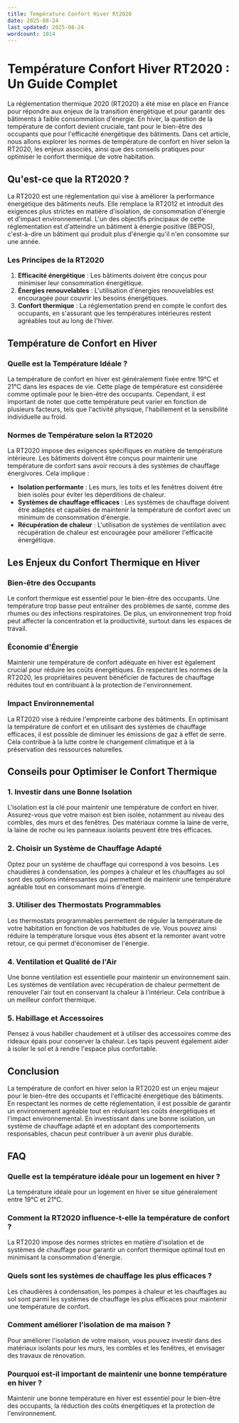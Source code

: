 ```yaml
---
title: Température Confort Hiver Rt2020
date: 2025-08-24
last_updated: 2025-08-24
wordcount: 1014
---
```


# Température Confort Hiver RT2020 : Un Guide Complet

La réglementation thermique 2020 (RT2020) a été mise en place en France pour répondre aux enjeux de la transition énergétique et pour garantir des bâtiments à faible consommation d'énergie. En hiver, la question de la température de confort devient cruciale, tant pour le bien-être des occupants que pour l'efficacité énergétique des bâtiments. Dans cet article, nous allons explorer les normes de température de confort en hiver selon la RT2020, les enjeux associés, ainsi que des conseils pratiques pour optimiser le confort thermique de votre habitation.

## Qu'est-ce que la RT2020 ?

La RT2020 est une réglementation qui vise à améliorer la performance énergétique des bâtiments neufs. Elle remplace la RT2012 et introduit des exigences plus strictes en matière d'isolation, de consommation d'énergie et d'impact environnemental. L'un des objectifs principaux de cette réglementation est d'atteindre un bâtiment à énergie positive (BEPOS), c'est-à-dire un bâtiment qui produit plus d'énergie qu'il n'en consomme sur une année.

### Les Principes de la RT2020

1. **Efficacité énergétique** : Les bâtiments doivent être conçus pour minimiser leur consommation énergétique.
2. **Énergies renouvelables** : L'utilisation d'énergies renouvelables est encouragée pour couvrir les besoins énergétiques.
3. **Confort thermique** : La réglementation prend en compte le confort des occupants, en s'assurant que les températures intérieures restent agréables tout au long de l'hiver.

## Température de Confort en Hiver

### Quelle est la Température Idéale ?

La température de confort en hiver est généralement fixée entre 19°C et 21°C dans les espaces de vie. Cette plage de température est considérée comme optimale pour le bien-être des occupants. Cependant, il est important de noter que cette température peut varier en fonction de plusieurs facteurs, tels que l'activité physique, l'habillement et la sensibilité individuelle au froid.

### Normes de Température selon la RT2020

La RT2020 impose des exigences spécifiques en matière de température intérieure. Les bâtiments doivent être conçus pour maintenir une température de confort sans avoir recours à des systèmes de chauffage énergivores. Cela implique :

- **Isolation performante** : Les murs, les toits et les fenêtres doivent être bien isolés pour éviter les déperditions de chaleur.
- **Systèmes de chauffage efficaces** : Les systèmes de chauffage doivent être adaptés et capables de maintenir la température de confort avec un minimum de consommation d'énergie.
- **Récupération de chaleur** : L'utilisation de systèmes de ventilation avec récupération de chaleur est encouragée pour améliorer l'efficacité énergétique.

## Les Enjeux du Confort Thermique en Hiver

### Bien-être des Occupants

Le confort thermique est essentiel pour le bien-être des occupants. Une température trop basse peut entraîner des problèmes de santé, comme des rhumes ou des infections respiratoires. De plus, un environnement trop froid peut affecter la concentration et la productivité, surtout dans les espaces de travail.

### Économie d'Énergie

Maintenir une température de confort adéquate en hiver est également crucial pour réduire les coûts énergétiques. En respectant les normes de la RT2020, les propriétaires peuvent bénéficier de factures de chauffage réduites tout en contribuant à la protection de l'environnement.

### Impact Environnemental

La RT2020 vise à réduire l'empreinte carbone des bâtiments. En optimisant la température de confort et en utilisant des systèmes de chauffage efficaces, il est possible de diminuer les émissions de gaz à effet de serre. Cela contribue à la lutte contre le changement climatique et à la préservation des ressources naturelles.

## Conseils pour Optimiser le Confort Thermique

### 1. Investir dans une Bonne Isolation

L'isolation est la clé pour maintenir une température de confort en hiver. Assurez-vous que votre maison est bien isolée, notamment au niveau des combles, des murs et des fenêtres. Des matériaux comme la laine de verre, la laine de roche ou les panneaux isolants peuvent être très efficaces.

### 2. Choisir un Système de Chauffage Adapté

Optez pour un système de chauffage qui correspond à vos besoins. Les chaudières à condensation, les pompes à chaleur et les chauffages au sol sont des options intéressantes qui permettent de maintenir une température agréable tout en consommant moins d'énergie.

### 3. Utiliser des Thermostats Programmables

Les thermostats programmables permettent de réguler la température de votre habitation en fonction de vos habitudes de vie. Vous pouvez ainsi réduire la température lorsque vous êtes absent et la remonter avant votre retour, ce qui permet d'économiser de l'énergie.

### 4. Ventilation et Qualité de l'Air

Une bonne ventilation est essentielle pour maintenir un environnement sain. Les systèmes de ventilation avec récupération de chaleur permettent de renouveler l'air tout en conservant la chaleur à l'intérieur. Cela contribue à un meilleur confort thermique.

### 5. Habillage et Accessoires

Pensez à vous habiller chaudement et à utiliser des accessoires comme des rideaux épais pour conserver la chaleur. Les tapis peuvent également aider à isoler le sol et à rendre l'espace plus confortable.

## Conclusion

La température de confort en hiver selon la RT2020 est un enjeu majeur pour le bien-être des occupants et l'efficacité énergétique des bâtiments. En respectant les normes de cette réglementation, il est possible de garantir un environnement agréable tout en réduisant les coûts énergétiques et l'impact environnemental. En investissant dans une bonne isolation, un système de chauffage adapté et en adoptant des comportements responsables, chacun peut contribuer à un avenir plus durable.

## FAQ

### Quelle est la température idéale pour un logement en hiver ?

La température idéale pour un logement en hiver se situe généralement entre 19°C et 21°C.

### Comment la RT2020 influence-t-elle la température de confort ?

La RT2020 impose des normes strictes en matière d'isolation et de systèmes de chauffage pour garantir un confort thermique optimal tout en minimisant la consommation d'énergie.

### Quels sont les systèmes de chauffage les plus efficaces ?

Les chaudières à condensation, les pompes à chaleur et les chauffages au sol sont parmi les systèmes de chauffage les plus efficaces pour maintenir une température de confort.

### Comment améliorer l'isolation de ma maison ?

Pour améliorer l'isolation de votre maison, vous pouvez investir dans des matériaux isolants pour les murs, les combles et les fenêtres, et envisager des travaux de rénovation.

### Pourquoi est-il important de maintenir une bonne température en hiver ?

Maintenir une bonne température en hiver est essentiel pour le bien-être des occupants, la réduction des coûts énergétiques et la protection de l'environnement.